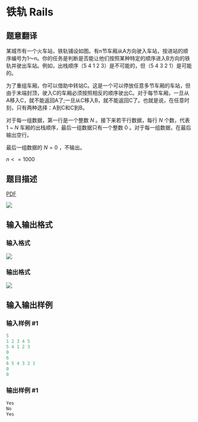 # 铁轨 Rails

## 题意翻译

某城市有一个火车站，铁轨铺设如图。有n节车厢从A方向驶入车站，按进站的顺序编号为1～n。你的任务是判断是否能让他们按照某种特定的顺序进入B方向的铁轨并驶出车站。例如，出栈顺序（5 4 1 2 3）是不可能的，但（5 4 3 2 1）是可能的。

为了重组车厢，你可以借助中转站C。这是一个可以停放任意多节车厢的车站，但由于末端封顶，驶入C的车厢必须按照相反的顺序驶出C。对于每节车厢，一旦从A移入C，就不能返回A了;一旦从C移入B，就不能返回C了。也就是说，在任意时刻，只有两种选择：A到C和C到B。

对于每一组数据，第一行是一个整数 $N$ 。接下来若干行数据，每行 $N$ 个数，代表 $1$ ~ $N$ 车厢的出栈顺序，最后一组数据只有一个整数 $0$ 。对于每一组数据，在最后输出空行。

最后一组数据的 $N=0$ ，不输出。

$n<=1000$

## 题目描述

[problemUrl]: https://uva.onlinejudge.org/index.php?option=com_onlinejudge&Itemid=8&category=7&page=show_problem&problem=455

[PDF](https://uva.onlinejudge.org/external/5/p514.pdf)

![](https://cdn.luogu.com.cn/upload/vjudge_pic/UVA514/a8f0af9a2adeaeaab1d1906c3f3116afa0c6b444.png)

## 输入输出格式

### 输入格式

![](https://cdn.luogu.com.cn/upload/vjudge_pic/UVA514/03b4e1924e74948bc01f3f42cd5a31502f1c39b6.png)

### 输出格式

![](https://cdn.luogu.com.cn/upload/vjudge_pic/UVA514/7e96780a876f827180dea25139c1c77bbfb94937.png)

## 输入输出样例

### 输入样例 #1

```cpp
5
1 2 3 4 5
5 4 1 2 3
0
6
6 5 4 3 2 1
0
0
```


### 输出样例 #1

```cpp
Yes
No
Yes
```


